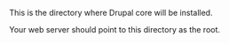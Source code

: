 This is the directory where Drupal core will be installed.

Your web server should point to this directory as the root.
